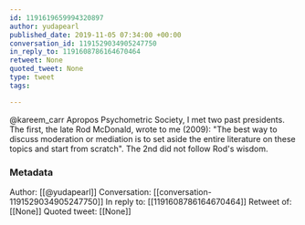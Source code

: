 ```yaml
---
id: 1191619659994320897
author: yudapearl
published_date: 2019-11-05 07:34:00 +00:00
conversation_id: 1191529034905247750
in_reply_to: 1191608786164670464
retweet: None
quoted_tweet: None
type: tweet
tags:

---
```


@kareem_carr Apropos Psychometric Society, I met two past presidents. The first, the late Rod McDonald, wrote to me (2009): "The best way to discuss moderation or mediation is to set aside the entire literature on these topics and start from scratch". The 2nd did not follow Rod's wisdom.

### Metadata

Author: [[@yudapearl]]
Conversation: [[conversation-1191529034905247750]]
In reply to: [[1191608786164670464]]
Retweet of: [[None]]
Quoted tweet: [[None]]
